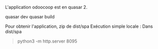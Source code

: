 
L'application odoocoop est en quasar 2.

quasar dev
quasar build

Pour obtenir l'application, zip de dist/spa
Exécution simple locale :
Dans dist/spa
> python3 -m http.server 8095

